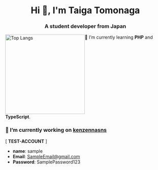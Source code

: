 <h1 align="center">Hi 👋, I'm Taiga Tomonaga</h1>
<h3 align="center">A student developer from Japan</h3>

<p align="left"> 
  <img alt="Top Langs" height="250px" src="https://github-readme-stats.vercel.app/api/top-langs/?username=Litmus4883&show_icons=true" style="vertical-align: top;/>
  <img alt="github stats" height="200px" src="https://github-readme-stats.vercel.app/api?username=Litmus4883&show_icons=ture" style="vertical-align: top;/>
</p>

### 🌱 I’m currently learning **PHP** and **TypeScript**.


### 🔭 I’m currently working on [kenzennasns](https://kenzennasns-4a60d61cd13b.herokuapp.com/login)

[ **TEST-ACCOUNT** ] 

- **name**: sample
- **Email**: SampleEmail@gmail.com
- **Password**: SamplePassword123


<p align="left">
</p>

<!--
**Litmus4883/Litmus4883** is a ✨ _special_ ✨ repository because its `README.md` (this file) appears on your GitHub profile.

Here are some ideas to get you started:

- 🔭 I’m currently working on ...
- 🌱 I’m currently learning ...
- 👯 I’m looking to collaborate on ...
- 🤔 I’m looking for help with ...
- 💬 Ask me about ...
- 📫 How to reach me: ...
- 😄 Pronouns: ...
- ⚡ Fun fact: ...
-->
